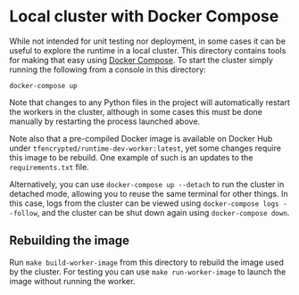 # Local cluster with Docker Compose

While not intended for unit testing nor deployment, in some cases it can be useful to explore the runtime in a local cluster. This directory contains tools for making that easy using [Docker Compose](https://docs.docker.com/compose/). To start the cluster simply running the following from a console in this directory:

```
docker-compose up
```

Note that changes to any Python files in the project will automatically restart the workers in the cluster, although in some cases this must be done manually by restarting the process launched above.

Note also that a pre-compiled Docker image is available on Docker Hub under `tfencrypted/runtime-dev-worker:latest`, yet some changes require this image to be rebuild. One example of such is an updates to the `requirements.txt` file.

Alternatively, you can use `docker-compose up --detach` to run the cluster in detached mode, allowing you to reuse the same terminal for other things. In this case, logs from the cluster can be viewed using `docker-compose logs --follow`, and the cluster can be shut down again using `docker-compose down`.

## Rebuilding the image

Run `make build-worker-image` from this directory to rebuild the image used by the cluster. For testing you can use `make run-worker-image` to launch the image without running the worker.
